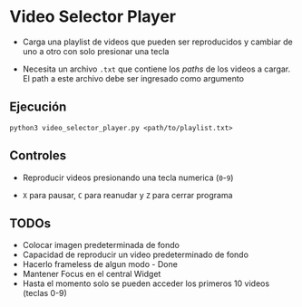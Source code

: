 # Video Selector Player
- Carga una playlist de videos que pueden ser reproducidos y cambiar de uno a otro con solo presionar una tecla

- Necesita un archivo `.txt` que contiene los *paths* de los videos a cargar. El path a este archivo debe ser ingresado como argumento

## Ejecución
```
python3 video_selector_player.py <path/to/playlist.txt>
```
## Controles
- Reproducir videos presionando una tecla numerica (`0`-`9`)

- `X` para pausar, `C` para reanudar y `Z` para cerrar programa

## TODOs
- Colocar imagen predeterminada de fondo
- Capacidad de reproducir un video predeterminado de fondo
- Hacerlo frameless de algun modo - Done
- Mantener Focus en el central Widget
- Hasta el momento solo se pueden acceder los primeros 10 videos (teclas 0-9)
